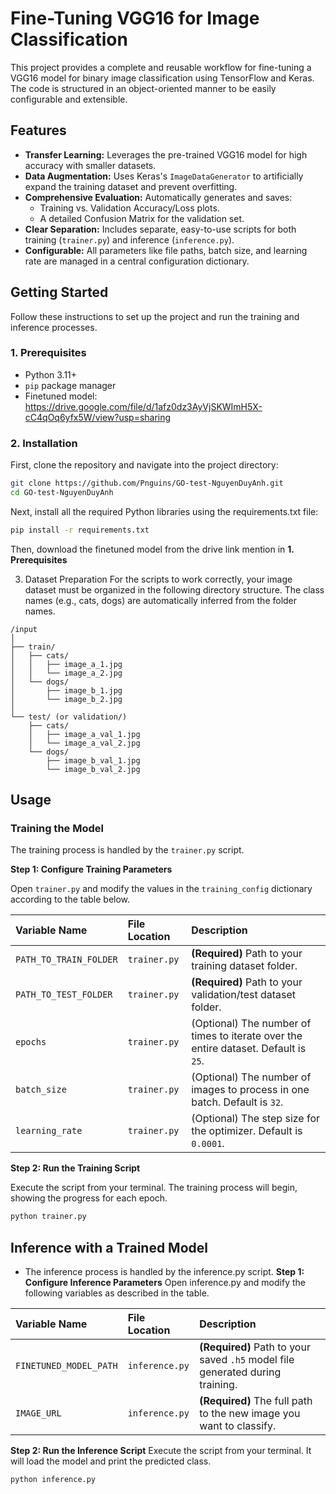 # Fine-Tuning VGG16 for Image Classification

This project provides a complete and reusable workflow for fine-tuning a VGG16 model for binary image classification using TensorFlow and Keras. The code is structured in an object-oriented manner to be easily configurable and extensible.

## Features
-   **Transfer Learning:** Leverages the pre-trained VGG16 model for high accuracy with smaller datasets.
-   **Data Augmentation:** Uses Keras's `ImageDataGenerator` to artificially expand the training dataset and prevent overfitting.
-   **Comprehensive Evaluation:** Automatically generates and saves:
    -   Training vs. Validation Accuracy/Loss plots.
    -   A detailed Confusion Matrix for the validation set.
-   **Clear Separation:** Includes separate, easy-to-use scripts for both training (`trainer.py`) and inference (`inference.py`).
-   **Configurable:** All parameters like file paths, batch size, and learning rate are managed in a central configuration dictionary.

## Getting Started

Follow these instructions to set up the project and run the training and inference processes.

### 1. Prerequisites
-   Python 3.11+
-   `pip` package manager
-   Finetuned model: https://drive.google.com/file/d/1afz0dz3AyVjSKWImH5X-cC4qOq6yfx5W/view?usp=sharing

### 2. Installation
First, clone the repository and navigate into the project directory:
```bash
git clone https://github.com/Pnguins/GO-test-NguyenDuyAnh.git
cd GO-test-NguyenDuyAnh
```

Next, install all the required Python libraries using the requirements.txt file:
```bash
pip install -r requirements.txt
```
Then, download the finetuned model from the drive link mention in **1. Prerequisites**

3. Dataset Preparation
For the scripts to work correctly, your image dataset must be organized in the following directory structure. The class names (e.g., cats, dogs) are automatically inferred from the folder names.
```code
/input
│
├── train/
│   ├── cats/
│   │   ├── image_a_1.jpg
│   │   └── image_a_2.jpg
│   └── dogs/
│       ├── image_b_1.jpg
│       └── image_b_2.jpg
│
└── test/ (or validation/)
    ├── cats/
    │   ├── image_a_val_1.jpg
    │   └── image_a_val_2.jpg
    └── dogs/
        ├── image_b_val_1.jpg
        └── image_b_val_2.jpg
```
## Usage

### Training the Model

The training process is handled by the `trainer.py` script.

**Step 1: Configure Training Parameters**

Open `trainer.py` and modify the values in the `training_config` dictionary according to the table below.


| Variable Name | File Location | Description |
| :--- | :--- | :--- |
| `PATH_TO_TRAIN_FOLDER` | `trainer.py` | **(Required)** Path to your training dataset folder. |
| `PATH_TO_TEST_FOLDER` | `trainer.py` | **(Required)** Path to your validation/test dataset folder. |
| `epochs` | `trainer.py` | (Optional) The number of times to iterate over the entire dataset. Default is `25`. |
| `batch_size` | `trainer.py` | (Optional) The number of images to process in one batch. Default is `32`. |
| `learning_rate`| `trainer.py` | (Optional) The step size for the optimizer. Default is `0.0001`. |


**Step 2: Run the Training Script**

Execute the script from your terminal. The training process will begin, showing the progress for each epoch.

```bash
python trainer.py
```
## Inference with a Trained Model
- The inference process is handled by the inference.py script.
**Step 1: Configure Inference Parameters** 
Open inference.py and modify the following variables as described in the table.

| Variable Name | File Location | Description |
| :--- | :--- | :--- |
| `FINETUNED_MODEL_PATH` | `inference.py` | **(Required)** Path to your saved `.h5` model file generated during training. |
| `IMAGE_URL` | `inference.py` | **(Required)** The full path to the new image you want to classify. |

**Step 2: Run the Inference Script**
Execute the script from your terminal. It will load the model and print the predicted class.

```bash
python inference.py
```

